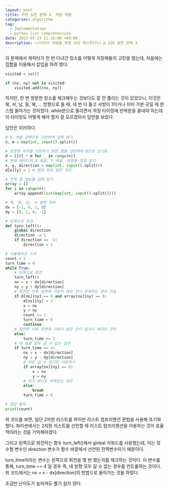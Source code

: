 ```yaml
---
layout: post
title: 구현 실전 문제 3. 게임 개발
categories: algorithm
tag:
  - Implementation
  - python list comprehension
data: 2023-03-23 11:16:00 +09:00
description: \<이것이 취업을 위한 코딩 테스트다\> p.118 실전 문제 3
---
```

이 문제에서 캐릭터가 한 번 다녀간 장소를 어떻게 저장해둘지 고민을 했는데, 처음에는 집합을 이용해서 삽입을 하려 했다.

```python
visited = set()

if (nx, ny) not in visited:
    visited.add((nx, ny))
```

하지만, 한 번 방문한 장소를 체크해두는 것보다도 잘 안 풀리는 것이 있었으니, 이것은 북, 서, 남, 동, 북, ... 방향으로 돌 때, 네 번 다 돌고 사방이 1이거나 이미 가본 곳일 때 한 스텝 돌아가는 것이었다.
while문으로 돌리면서 적정 타이밍에 반복문을 끝내야 하는데 이 타이밍도 어떻게 해야 할지 잘 모르겠어서 답안을 보았다.

답안은 이러하다.

```python
# N, M을 공백으로 구분하여 입력 받기
n, m = map(int, input().split())

# 방문한 위치를 저장하기 위한 맵을 생성하여 0으로 초기화
d = [[0] * m for _ in range(n)]
# 현재 캐릭터의 X 좌표, Y 좌표, 방향을 입력 받기
x, y, direction = map(int, input().split())
d[x][y] = 1 # 현재 좌표 방문 처리

# 전체 맵 정보를 입력 받기
array = []
for i in range(n):
    array.append(list(map(int, input().split())))

# 북, 동, 남, 서 방향 정의
dx = [-1, 0, 1, 0]
dy = [0, 1, 0, -1]

# 왼쪽으로 회전
def turn_left():
    global direction
    direction -= 1
    if direction == -1:
        direction = 3

# 시뮬레이션 시작
count = 1
turn_time = 0
while True:
    # 왼쪽으로 회전
    turn_left()
    nx = x + dx[direction]
    ny = y + dy[direction]
    # 회전한 이후 정면에 가보지 않은 칸이 존재하는 경우 이동
    if d[nx][ny] == 0 and array[nx][ny] == 0:
        d[nx][ny] = 1
        x = nx
        y = ny
        count += 1
        turn_time = 0
        continue
    # 회전한 이후 정면에 가보지 않은 칸이 없거나 바다인 경우
    else:
        turn_time += 1
    # 네 방향 모두 갈 수 없는 경우
    if turn_time == 4:
        nx = x - dx[direction]
        ny = y - dy[direction]
        # 뒤로 갈 수 있다면 이동하기
        if array[nx][ny] == 0:
            x = nx
            y = ny
        # 뒤가 바다로 막혀있는 경우
        else:
            break
        turn_time = 0

# 정답 출력
print(count)
```

위 코드를 보면, 일단 2차원 리스트를 파이썬 리스트 컴프리헨션 문법을 사용해 초기화했다. 파이썬에서는 2차원 리스트를 선언할 때 리스트 컴프리헨션을 이용하는 것이 효율적이라는 것을 기억해야겠다.

그리고 왼쪽으로 회전하는 함수 turn_left()에서 global 키워드를 사용했는데, 이는 정수형 변수인 direction 변수가 함수 바깥에서 선언된 전역변수이기 때문이다.

turn_time이라는 변수는 왼쪽으로 회전을 몇 번 했는지를 체크하는 것이다. 이 변수를 통해, turn_time == 4 일 경우 즉, 네 방향 모두 갈 수 없는 경우를 컨트롤하는 것이다. 위 코드에서는 nx = x - dx[direction]의 방법으로 돌아가는 것을 하였다.

조금만 난이도가 높아져도 풀기 쉽지 않다.
